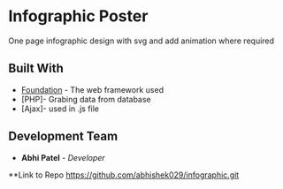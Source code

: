 # Infographic Poster

One page infographic design with svg and add animation where required

## Built With

* [Foundation](https://foundation.zurb.com/) - The web framework used
* [PHP]- Grabing data from database
* [Ajax]- used in .js file

## Development Team

* **Abhi Patel** - *Developer* 



**Link to Repo 
https://github.com/abhishek029/infographic.git
